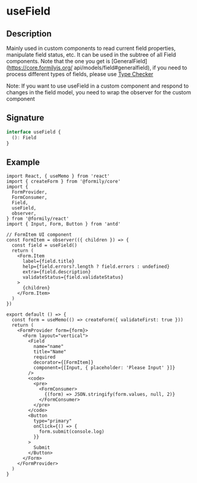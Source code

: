 # useField

## Description

Mainly used in custom components to read current field properties, manipulate field status, etc. It can be used in the subtree of all Field components. Note that the one you get is [GeneralField](https://core.formilyjs.org/ api/models/field#generalfield), if you need to process different types of fields, please use [Type Checker](https://core.formilyjs.org/api/entry/form-checker)

<Alert>
Note: If you want to use useField in a custom component and respond to changes in the field model, you need to wrap the observer for the custom component
</Alert>

## Signature

```ts
interface useField {
  (): Field
}
```

## Example

```tsx
import React, { useMemo } from 'react'
import { createForm } from '@formily/core'
import {
  FormProvider,
  FormConsumer,
  Field,
  useField,
  observer,
} from '@formily/react'
import { Input, Form, Button } from 'antd'

// FormItem UI component
const FormItem = observer(({ children }) => {
  const field = useField()
  return (
    <Form.Item
      label={field.title}
      help={field.errors?.length ? field.errors : undefined}
      extra={field.description}
      validateStatus={field.validateStatus}
    >
      {children}
    </Form.Item>
  )
})

export default () => {
  const form = useMemo(() => createForm({ validateFirst: true }))
  return (
    <FormProvider form={form}>
      <Form layout="vertical">
        <Field
          name="name"
          title="Name"
          required
          decorator={[FormItem]}
          component={[Input, { placeholder: 'Please Input' }]}
        />
        <code>
          <pre>
            <FormConsumer>
              {(form) => JSON.stringify(form.values, null, 2)}
            </FormConsumer>
          </pre>
        </code>
        <Button
          type="primary"
          onClick={() => {
            form.submit(console.log)
          }}
        >
          Submit
        </Button>
      </Form>
    </FormProvider>
  )
}
```
